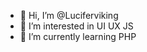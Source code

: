- 👋 Hi, I’m @Luciferviking
- 👀 I’m interested in UI UX JS
- 🌱 I’m currently learning PHP

<!---
Luciferviking/Luciferviking is a ✨ special ✨ repository because its `README.md` (this file) appears on your GitHub profile.
You can click the Preview link to take a look at your changes.
--->
